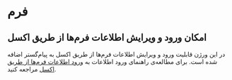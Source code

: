 # فرم‌

## امکان ورود و ویرایش اطلاعات فرم‌ها از طریق اکسل 

در این ورژن قابلیت ورود و ویرایش اطلاعات فرم‌ها از طریق اکسل به پیام‌گستر اضافه شده است. برای مطالعه‌ی راهنمای ورود اطلاعات به [ورود اطلاعات فرم‌ها از طریق اکسل](https://github.com/1stco/PayamGostarDocs/blob/master/help2.5.4/Integrated-bank/Database/Records/New-form/excel-form.md) مراجعه کنید.

